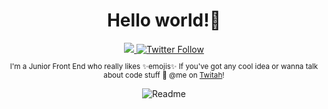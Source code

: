 <div align="center">
  <h1> Hello world!👋</h1>

  <a class="header-badge" target="_blank" href="linkedin.com/in/thamaragerigr">
     <img src="https://img.shields.io/badge/style--5eba00.svg?label=LinkedIn&logo=linkedin&style=social">
  </a>
  
  <a class="header-badge" target="_blank" href="https://twitter.com/gerig_thamara">
    <img alt="Twitter Follow" src="https://img.shields.io/twitter/follow/gerig_thamara?style=social">
  </a>

  <sub>
   <p>I'm a Junior Front End who really likes ✨emojis✨ If you've got any cool idea or wanna talk about code stuff 👀 @me on <a target="_blank" href="linkedin.com/in/thamaragerigr">Twitah</a>!</p>
  </sub>

<div>

![Readme](https://github.com/thamaragerigr/thamaragerigr/blob/master/Readme.png)
